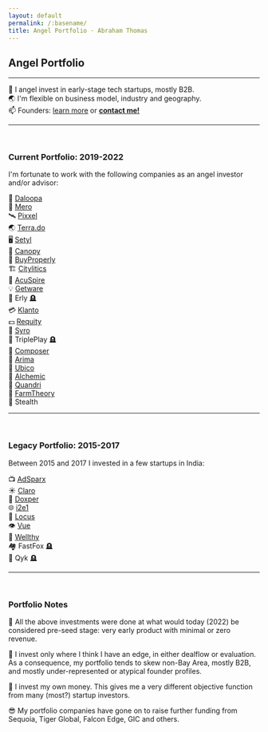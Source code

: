 ```yaml
---
layout: default
permalink: /:basename/
title: Angel Portfolio · Abraham Thomas
---
```


## Angel Portfolio

----

🦋 I angel invest in early-stage tech startups, mostly B2B.  
🌏 I'm flexible on business model, industry and geography.  
📫 Founders: [learn more](/angel) or **[contact me!](/contact)**  

----

<br/>

### Current Portfolio: 2019-2022

I'm fortunate to work with the following companies as an angel investor and/or advisor:

🧠 [Daloopa](https://www.daloopa.com)  
🏢 [Mero](https://mero.co)  
🛰 [Pixxel](https://www.pixxel.space)  
🌏 [Terra.do](https://terra.do)  
🖥️ [Setyl](https://www.setyl.com)  
🏫 [Canopy](https://www.canopyanalytics.com)  
🏡 [BuyProperly](https://buyproperly.ca)  
🏗️ [Citylitics](https://citylitics.com)  
🤝 [AcuSpire](https://acuspire.ai)  
💡 [Getware](https://www.getware.ai)  
🚚 Erly 🪦  
💳 [Klanto](https://www.klanto.com)  
💵 [Requity](https://www.requityhomes.com)  
🧾 [Syro](https://www.syro.com)  
🎲 TriplePlay 🪦  
🎼 [Composer](https://www.composer.trade)  
🛒 [Arima](https://www.arimadata.com)  
📧 [Ubico](https://www.ubico.io)  
🎥 [Alchemic](https://www.alchemic.ca)  
🤖 [Quandri](https://quandri.io)  
🍅 [FarmTheory](https://www.farmtheory.in/home)  
🥷 Stealth  


----

<br/>

### Legacy Portfolio: 2015-2017

Between 2015 and 2017 I invested in a few startups in India:

📺 [AdSparx](https://www.adsparx.com)  
☀️ [Claro](https://www.claroenergy.in)  
🔬 [Doxper](http://doxper.com)  
🌐 [i2e1](https://i2e1.com)  
🚛 [Locus](https://locus.sh)  
👁️ [Vue](https://vue.ai)  
💊 [Wellthy](https://wellthytherapeutics.com)  
🏘️ FastFox 🪦  
🧰 Qyk 🪦  


----

<br/>

### Portfolio Notes

🌱 All the above investments were done at what would today (2022) be considered pre-seed stage: very early product with minimal or zero revenue.

🧭 I invest only where I think I have an edge, in either dealflow or evaluation.  As a consequence, my portfolio tends to skew non-Bay Area, mostly B2B, and mostly under-represented or atypical founder profiles.

🎯 I invest my own money.  This gives me a very different objective function from many (most?) startup investors. 

😎 My portfolio companies have gone on to raise further funding from Sequoia, Tiger Global, Falcon Edge, GIC and others. 


<!--
In addition to investing directly in startups, I am an LP in and advisor to [GrowX Ventures](http://www.growxventures.com/), who I believe to be India's best seed-stage venture capital firm.  
-->

<br/>
<br/>